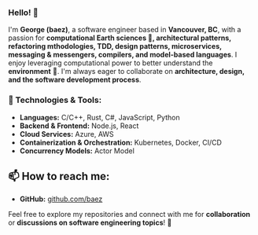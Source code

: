 ### Hello! 👋

I'm **George (baez)**, a software engineer based in **Vancouver, BC**, with a passion for **computational Earth sciences 🌱, architectural patterns, refactoring mthodologies, TDD, design patterns, microservices, messaging & messengers, compilers, and model-based languages**. I enjoy leveraging computational power to better understand the **environment** 💞️. 
I'm always eager to collaborate on **architecture, design, and the software development process**.

### 🔧 Technologies & Tools:
- **Languages:** C/C++, Rust, C#, JavaScript, Python
- **Backend & Frontend:** Node.js, React
- **Cloud Services:** Azure, AWS
- **Containerization & Orchestration:** Kubernetes, Docker, CI/CD
- **Concurrency Models:** Actor Model

## 📫 How to reach me:
- **GitHub:** [github.com/baez](https://github.com/baez)

Feel free to explore my repositories and connect with me for **collaboration** or **discussions on software engineering topics**! 🚀

<!---
baez/baez is a ✨ special ✨ repository because its `README.md` (this file) appears on your GitHub profile.
You can click the Preview link to take a look at your changes.
--->
